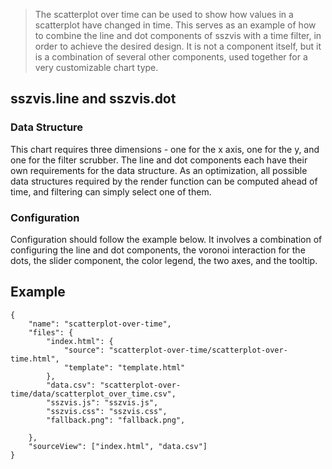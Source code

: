 > The scatterplot over time can be used to show how values in a scatterplot have changed in time. This serves as an example of how to combine the line and dot components of sszvis with a time filter, in order to achieve the desired design. It is not a component itself, but it is a combination of several other components, used together for a very customizable chart type.

## sszvis.line and sszvis.dot

### Data Structure

This chart requires three dimensions - one for the x axis, one for the y, and one for the filter scrubber. The line and dot components each have their own requirements for the data structure. As an optimization, all possible data structures required by the render function can be computed ahead of time, and filtering can simply select one of them.

### Configuration

Configuration should follow the example below. It involves a combination of configuring the line and dot components, the voronoi interaction for the dots, the slider component, the color legend, the two axes, and the tooltip.

## Example

```project
{
    "name": "scatterplot-over-time",
    "files": {
        "index.html": {
            "source": "scatterplot-over-time/scatterplot-over-time.html",
            "template": "template.html"
        },
        "data.csv": "scatterplot-over-time/data/scatterplot_over_time.csv",
        "sszvis.js": "sszvis.js",
        "sszvis.css": "sszvis.css",
        "fallback.png": "fallback.png",

    },
    "sourceView": ["index.html", "data.csv"]
}
```

